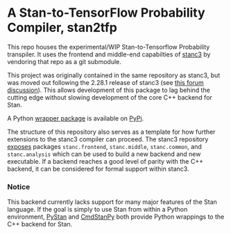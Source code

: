 # A Stan-to-TensorFlow Probability Compiler, stan2tfp

This repo houses the experimental/WIP Stan-to-Tensorflow Probability transpiler.
It uses the frontend and middle-end capabilties of
[stanc3](https://github.com/stan-dev/stanc3) by vendoring that repo as a git
submodule.

This project was originally contained in the same repository as stanc3, but was
moved out following the 2.28.1 release of stanc3 (see [this forum
discussion](https://discourse.mc-stan.org/t/moving-stan2tfp-out-of-stanc3s-repo/24902/)).
This allows development of this package to lag behind the cutting edge without
slowing development of the core C++ backend for Stan.

A Python [wrapper package](https://github.com/adamhaber/stan2tfp) is available
on [PyPi](https://pypi.org/project/stan2tfp/).

The structure of this repository also serves as a template for how further
extensions to the stanc3 compiler can proceed. The stanc3 repository
[exposes](https://mc-stan.org/stanc3/stanc/#modules) packages `stanc.frontend`,
`stanc.middle`, `stanc.common`, and `stanc.analysis` which can be used to build
a new backend and new executable. If a backend reaches a good level of parity
with the C++ backend, it can be considered for formal support within stanc3.

### Notice
This backend currently lacks support for many major features of the Stan
language. If the goal is simply to use Stan from within a Python environment,
[PyStan](https://pystan.readthedocs.io/) and
[CmdStanPy](https://cmdstanpy.readthedocs.io/) both provide Python wrappings to
the C++ backend for Stan.
